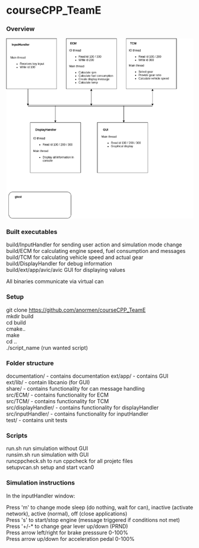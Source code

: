 <h1>courseCPP_TeamE</h1>

<h3>Overview</h3>  

![](https://github.com/anormen/courseCPP_TeamE/blob/main/documentation/system_overview.png "System overview")

<h3>Built executables</h3> 

build/InputHandler for sending user action and simulation mode change  
build/ECM for calculating engine speed, fuel consumption and messages  
build/TCM for calculating vehicle speed and actual gear  
build/DisplayHandler for debug information  
build/ext/app/avic/avic GUI for displaying values  
  
All binaries communicate via virtual can  

<h3>Setup</h3>   

git clone https://github.com/anormen/courseCPP_TeamE  
mkdir build  
cd build  
cmake..  
make  
cd ..  
./script_name (run wanted script)  

<h3>Folder structure</h3>  

documentation/      - contains documentation
ext/app/            - contains GUI  
ext/lib/            - contain libcanio (for GUI)  
share/              - contains functionality for can message handling   
src/ECM/            - contains functionality for ECM  
src/TCM/            - contains functionality for TCM  
src/displayHandler/ - contains functionality for displayHandler  
src/inputHandler/   - contains functionality for inputHandler   
test/               - contains unit tests   


<h3>Scripts</h3>  

run.sh run simulation without GUI  
runsim.sh run simulation with GUI  
runcppcheck.sh to run cppcheck for all projetc files  
setupvcan.sh setup and start vcan0  

<h3>Simulation instructions</h3>  

In the inputHandler window:  

Press 'm' to change mode sleep (do nothing, wait for can), inactive (activate network), active (normal), off (close applications)  
Press 's' to start/stop engine (message triggered if conditions not met)  
Press '+/-* to change gear lever up/down (PRND)  
Press arrow left/right for brake presssure 0-100%   
Press arrow up/down for acceleration pedal 0-100%  
